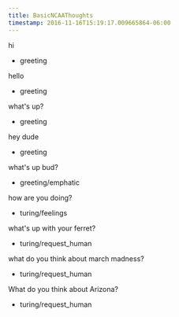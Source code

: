 ```yaml
---
title: BasicNCAAThoughts
timestamp: 2016-11-16T15:19:17.009665864-06:00
---
```


hi
* greeting

hello
* greeting

what's up?
* greeting

hey dude
* greeting

what's up bud?
* greeting/emphatic

how are you doing?
* turing/feelings

what's up with your ferret?
* turing/request_human

what do you think about march madness?
* turing/request_human

What do you think about Arizona?
* turing/request_human
